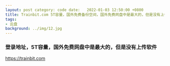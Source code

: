 ```yaml
---
layout: post category: code date:   2022-01-03 12:50:00 +0800
title: Trainbit.com 5T容量，国外免费备份空间，国外免费网盘中是最大的，但是没有上传软件
tags:
- 云盘
background: ../img/12.jpg
---
```




### 登录地址，5T容量，国外免费网盘中是最大的，但是没有上传软件<br>
https://trainbit.com